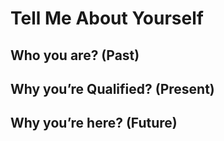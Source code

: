 # Tell Me About Yourself

## Who you are? (Past)





## Why you’re Qualified? (Present)





## Why you’re here? (Future)













